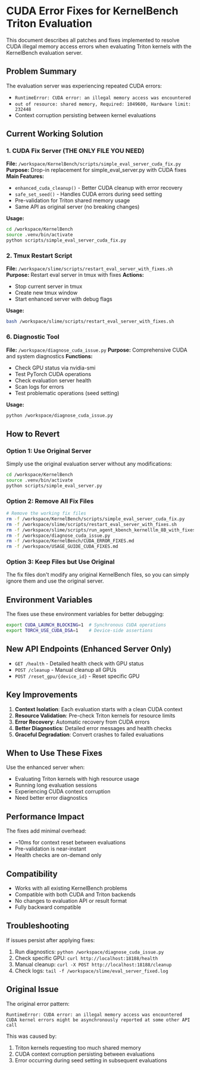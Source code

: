 # CUDA Error Fixes for KernelBench Triton Evaluation

This document describes all patches and fixes implemented to resolve CUDA illegal memory access errors when evaluating Triton kernels with the KernelBench evaluation server.

## Problem Summary

The evaluation server was experiencing repeated CUDA errors:
- `RuntimeError: CUDA error: an illegal memory access was encountered`
- `out of resource: shared memory, Required: 1049600, Hardware limit: 232448`
- Context corruption persisting between kernel evaluations

## Current Working Solution

### 1. CUDA Fix Server (THE ONLY FILE YOU NEED)
**File:** `/workspace/KernelBench/scripts/simple_eval_server_cuda_fix.py`
**Purpose:** Drop-in replacement for simple_eval_server.py with CUDA fixes
**Main Features:**
- `enhanced_cuda_cleanup()` - Better CUDA cleanup with error recovery
- `safe_set_seed()` - Handles CUDA errors during seed setting
- Pre-validation for Triton shared memory usage
- Same API as original server (no breaking changes)

**Usage:**
```bash
cd /workspace/KernelBench
source .venv/bin/activate
python scripts/simple_eval_server_cuda_fix.py
```

### 2. Tmux Restart Script
**File:** `/workspace/slime/scripts/restart_eval_server_with_fixes.sh`
**Purpose:** Restart eval server in tmux with fixes
**Actions:**
- Stop current server in tmux
- Create new tmux window
- Start enhanced server with debug flags

**Usage:**
```bash
bash /workspace/slime/scripts/restart_eval_server_with_fixes.sh
```

### 6. Diagnostic Tool
**File:** `/workspace/diagnose_cuda_issue.py`
**Purpose:** Comprehensive CUDA and system diagnostics
**Functions:**
- Check GPU status via nvidia-smi
- Test PyTorch CUDA operations
- Check evaluation server health
- Scan logs for errors
- Test problematic operations (seed setting)

**Usage:**
```bash
python /workspace/diagnose_cuda_issue.py
```

## How to Revert

### Option 1: Use Original Server
Simply use the original evaluation server without any modifications:
```bash
cd /workspace/KernelBench
source .venv/bin/activate
python scripts/simple_eval_server.py
```

### Option 2: Remove All Fix Files
```bash
# Remove the working fix files
rm -f /workspace/KernelBench/scripts/simple_eval_server_cuda_fix.py
rm -f /workspace/slime/scripts/restart_eval_server_with_fixes.sh
rm -f /workspace/slime/scripts/run_agent_kbench_kernelllm_8B_with_fixes.sh
rm -f /workspace/diagnose_cuda_issue.py
rm -f /workspace/KernelBench/CUDA_ERROR_FIXES.md
rm -f /workspace/USAGE_GUIDE_CUDA_FIXES.md
```

### Option 3: Keep Files but Use Original
The fix files don't modify any original KernelBench files, so you can simply ignore them and use the original server.

## Environment Variables

The fixes use these environment variables for better debugging:
```bash
export CUDA_LAUNCH_BLOCKING=1  # Synchronous CUDA operations
export TORCH_USE_CUDA_DSA=1    # Device-side assertions
```

## New API Endpoints (Enhanced Server Only)

- `GET /health` - Detailed health check with GPU status
- `POST /cleanup` - Manual cleanup all GPUs
- `POST /reset_gpu/{device_id}` - Reset specific GPU

## Key Improvements

1. **Context Isolation**: Each evaluation starts with a clean CUDA context
2. **Resource Validation**: Pre-check Triton kernels for resource limits
3. **Error Recovery**: Automatic recovery from CUDA errors
4. **Better Diagnostics**: Detailed error messages and health checks
5. **Graceful Degradation**: Convert crashes to failed evaluations

## When to Use These Fixes

Use the enhanced server when:
- Evaluating Triton kernels with high resource usage
- Running long evaluation sessions
- Experiencing CUDA context corruption
- Need better error diagnostics

## Performance Impact

The fixes add minimal overhead:
- ~10ms for context reset between evaluations
- Pre-validation is near-instant
- Health checks are on-demand only

## Compatibility

- Works with all existing KernelBench problems
- Compatible with both CUDA and Triton backends
- No changes to evaluation API or result format
- Fully backward compatible

## Troubleshooting

If issues persist after applying fixes:

1. Run diagnostics: `python /workspace/diagnose_cuda_issue.py`
2. Check specific GPU: `curl http://localhost:18188/health`
3. Manual cleanup: `curl -X POST http://localhost:18188/cleanup`
4. Check logs: `tail -f /workspace/slime/eval_server_fixed.log`

## Original Issue

The original error pattern:
```
RuntimeError: CUDA error: an illegal memory access was encountered
CUDA kernel errors might be asynchronously reported at some other API call
```

This was caused by:
1. Triton kernels requesting too much shared memory
2. CUDA context corruption persisting between evaluations
3. Error occurring during seed setting in subsequent evaluations